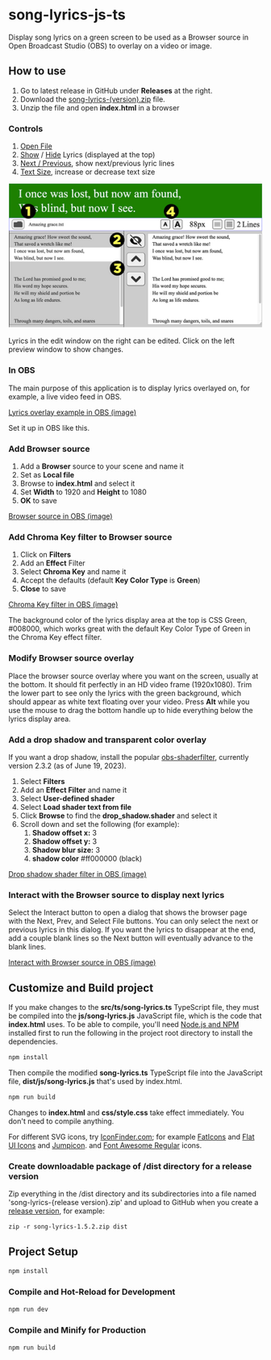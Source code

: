 # song-lyrics-js-ts

Display song lyrics on a green screen to be used as a Browser source in Open 
Broadcast Studio (OBS) to overlay on a video or image.

## How to use

1. Go to latest release in GitHub under **Releases** at the right.
2. Download the [song-lyrics-(version).zip](https://github.com/laurenra/song-lyrics-js-ts/releases/download/v0.9.1/song-lyrics-0.9.1.zip) file.
3. Unzip the file and open **index.html** in a browser

### Controls

1. [Open File](img-readme/controls-1-open-file.jpg)
2. [Show](img-readme/controls-2-lyrics-show.jpg) / [Hide](img-readme/controls-2-lyrics-hide.jpg) Lyrics (displayed at the top)
3. [Next / Previous](img-readme/controls-3-next-prev-lyrics.jpg), show next/previous lyric lines
4. [Text Size](img-readme/controls-4-text-size.jpg), increase or decrease text size

![Overview of controls](img-readme/controls-0-overview.jpg)

Lyrics in the edit window on the right can be edited. Click on the left 
preview window to show changes. 

### In OBS
The main purpose of this application is to display lyrics overlayed on, for 
example, a live video feed in OBS.

[Lyrics overlay example in OBS (image)](img-readme/obs-lyrics-sample.jpg)

Set it up in OBS like this.

### Add Browser source
1. Add a **Browser** source to your scene and name it
2. Set as **Local file**
3. Browse to **index.html** and select it
4. Set **Width** to 1920 and **Height** to 1080
5. **OK** to save

[Browser source in OBS (image)](img-readme/lyrics-overlay-browser-source.jpg)

### Add Chroma Key filter to Browser source
1. Click on **Filters**
2. Add an **Effect** Filter
3. Select **Chroma Key** and name it
4. Accept the defaults (default **Key Color Type** is **Green**)
5. **Close** to save

[Chroma Key filter in OBS (image)](img-readme/lyrics-overlay-filter-chroma-key.jpg)

The background color of the lyrics display area at the top is CSS Green, 
#008000, which works great with the default Key Color Type of Green in the 
Chroma Key effect filter.

### Modify Browser source overlay
Place the browser source overlay where you want on the screen, usually at the 
bottom. It should fit perfectly in an HD video frame (1920x1080). Trim the 
lower part to see only the lyrics with the green background, which should 
appear as white text floating over your video. Press **Alt** while you use the 
mouse to drag the bottom handle up to hide everything below the lyrics 
display area.

### Add a drop shadow and transparent color overlay
If you want a drop shadow, install the popular 
[obs-shaderfilter](https://obsproject.com/forum/resources/obs-shaderfilter.1736/), 
currently version 2.3.2 (as of June 19, 2023).

1. Select **Filters**
2. Add an **Effect Filter** and name it
3. Select **User-defined shader**
4. Select **Load shader text from file**
5. Click **Browse** to find the **drop_shadow.shader** and select it
6. Scroll down and set the following (for example):
   1. **Shadow offset x:** 3
   2. **Shadow offset y:** 3
   3. **Shadow blur size:** 3
   4. **shadow color** #ff000000 (black)

[Drop shadow shader filter in OBS (image)](img-readme/lyrics-overlay-filter-drop-shadow-shader.jpg)

### Interact with the Browser source to display next lyrics
Select the Interact button to open a dialog that shows the browser page with 
the Next, Prev, and Select File buttons. You can only select the next or 
previous lyrics in this dialog. If you want the lyrics to disappear at the 
end, add a couple blank lines so the Next button will eventually advance to 
the blank lines.

[Interact with Browser source in OBS (image)](img-readme/lyrics-overlay-browser-interact.jpg)

## Customize and Build project

If you make changes to the **src/ts/song-lyrics.ts** TypeScript file, 
they must be compiled into the **js/song-lyrics.js** JavaScript file, 
which is the code that **index.html** uses. To be able to compile, you'll need 
[Node.js and NPM](https://docs.npmjs.com/downloading-and-installing-node-js-and-npm) 
installed first to run the following in the project root directory to install 
the dependencies.

```sh
npm install
```

Then compile the modified **song-lyrics.ts** TypeScript file into the 
JavaScript file, **dist/js/song-lyrics.js** that's used by index.html.

```sh
npm run build
```

Changes to **index.html** and **css/style.css** take effect immediately. You don't 
need to compile anything.

For different SVG icons, try [IconFinder.com](https://www.iconfinder.com/); for 
example [FatIcons](https://www.iconfinder.com/iconsets/faticons) and 
[Flat UI Icons](https://www.iconfinder.com/iconsets/flat-ui-icons-24-px) and 
[Jumpicon](https://www.iconfinder.com/search/icons?family=jumpicon-glyph). and 
[Font Awesome Regular](https://www.iconfinder.com/search/icons?family=font-awesome-regular) icons.

### Create downloadable package of /dist directory for a release version

Zip everything in the /dist directory and its subdirectories into a file named
'song-lyrics-{release version}.zip' and upload to GitHub when you create a
[release version](https://docs.github.com/en/repositories/releasing-projects-on-github/managing-releases-in-a-repository),
for example:

```shell
zip -r song-lyrics-1.5.2.zip dist
```

## Project Setup

```sh
npm install
```

### Compile and Hot-Reload for Development

```sh
npm run dev
```

### Compile and Minify for Production

```sh
npm run build
```
